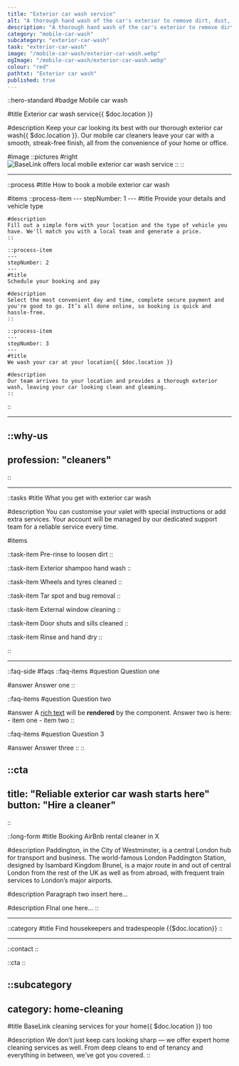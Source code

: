 ```yaml
---
title: "Exterior car wash service"
alt: "A thorough hand wash of the car's exterior to remove dirt, dust, and grime"
description: "A thorough hand wash of the car's exterior to remove dirt, dust, and grime"
category: "mobile-car-wash"
subcategory: "exterior-car-wash"
task: "exterior-car-wash"
image: "/mobile-car-wash/exterior-car-wash.webp"
ogImage: "/mobile-car-wash/exterior-car-wash.webp"
colour: "red"
pathtxt: "Exterior car wash"
published: true
---
```


::hero-standard
#badge
Mobile car wash

#title
Exterior car wash service{{ $doc.location }}

#description
Keep your car looking its best with our thorough exterior car wash{{ $doc.location }}. Our mobile car cleaners leave your car with a smooth, streak-free finish, all from the convenience of your home or office.

#image
    ::pictures
    #right
    ![BaseLink offers local mobile exterior car wash service](/mobile-car-wash/exterior-car-wash.webp)
    ::
::

---

::process
#title
How to book a mobile exterior car wash

#items
    ::process-item
    ---
    stepNumber: 1
    ---
    #title
    Provide your details and vehicle type

    #description
    Fill out a simple form with your location and the type of vehicle you have. We'll match you with a local team and generate a price.
    ::
    
    ::process-item
    ---
    stepNumber: 2
    ---
    #title
    Schedule your booking and pay

    #description
    Select the most convenient day and time, complete secure payment and you're good to go. It’s all done online, so booking is quick and hassle-free.
    ::

    ::process-item
    ---
    stepNumber: 3
    ---
    #title
    We wash your car at your location{{ $doc.location }}

    #description
    Our team arrives to your location and provides a thorough exterior wash, leaving your car looking clean and gleaming.
    ::
::

---

::why-us
---
profession: "cleaners"
---
::

---

::tasks
#title
What you get with exterior car wash

#description
You can customise your valet with special instructions or add extra services. Your account will be managed by our dedicated support team for a reliable service every time.

#items

  ::task-item
  Pre-rinse to loosen dirt
  ::

  ::task-item
  Exterior shampoo hand wash
  ::
  
  ::task-item
  Wheels and tyres cleaned
  ::
  
  ::task-item
  Tar spot and bug removal
  ::
  
  ::task-item
  External window cleaning
  ::

  ::task-item
  Door shuts and sills cleaned
  ::

  ::task-item
  Rinse and hand dry
  ::

::

---

::faq-side
#faqs
  ::faq-items
  #question
  Question one

  #answer
  Answer one
  ::

  ::faq-items
  #question
  Question two

  #answer
  A [rich text](/services/commercial-cleaning) will be **rendered** by the component.
  Answer two is here:
    - item one
    - item two
  ::

  ::faq-items
  #question
  Question 3

  #answer
  Answer three
  ::
::

::cta
---
title: "Reliable exterior car wash starts here"
button: "Hire a cleaner"
---
::

::long-form
#title
Booking AirBnb rental cleaner in X

#description
Paddington, in the City of Westminster, is a central London hub for transport and business. The world-famous London Paddington Station, designed by Isambard Kingdom Brunel, is a major route in and out of central London from the rest of the UK as well as from abroad, with frequent train services to London’s major airports.

#description
Paragraph two insert here...

#description
FInal one here...
::

---

::category
#title
Find housekeepers and tradespeople {{$doc.location}}
::

---

::contact
::

::cta
::

::subcategory
---
category: home-cleaning
---
#title
BaseLink cleaning services for your home{{ $doc.location }} too

#description
We don’t just keep cars looking sharp — we offer expert home cleaning services as well. From deep cleans to end of tenancy and everything in between, we’ve got you covered.
::